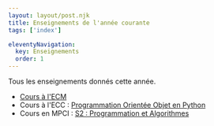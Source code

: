 ```yaml
---
layout: layout/post.njk
title: Enseignements de l'année courante
tags: ['index']

eleventyNavigation:
  key: Enseignements
  order: 1
---
```


Tous les enseignements donnés cette année.

* [Cours à l'ECM](./ecm)
* Cours à l'ECC : [Programmation Orientée Objet en Python](./ecc-programmation-orientée-objet)
* Cours en MPCI : [S2 : Programmation et Algorithmes](programmation-algorithmes)

